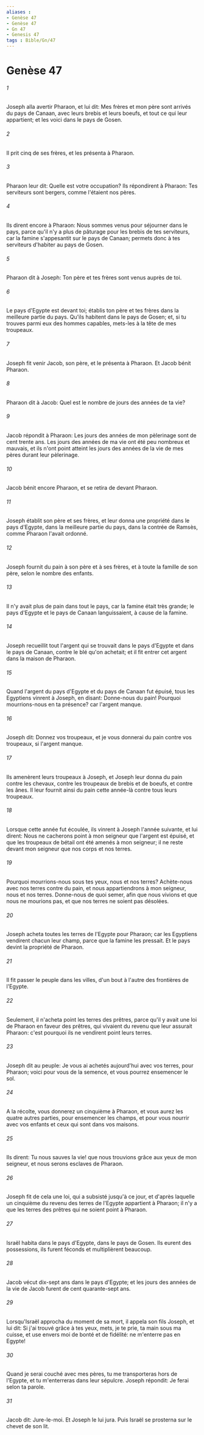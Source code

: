 ```yaml
---
aliases : 
- Genèse 47
- Genèse 47
- Gn 47
- Genesis 47
tags : Bible/Gn/47
---
```


# Genèse 47

###### 1
Joseph alla avertir Pharaon, et lui dit: Mes frères et mon père sont arrivés du pays de Canaan, avec leurs brebis et leurs boeufs, et tout ce qui leur appartient; et les voici dans le pays de Gosen.
###### 2
Il prit cinq de ses frères, et les présenta à Pharaon.
###### 3
Pharaon leur dit: Quelle est votre occupation? Ils répondirent à Pharaon: Tes serviteurs sont bergers, comme l'étaient nos pères.
###### 4
Ils dirent encore à Pharaon: Nous sommes venus pour séjourner dans le pays, parce qu'il n'y a plus de pâturage pour les brebis de tes serviteurs, car la famine s'appesantit sur le pays de Canaan; permets donc à tes serviteurs d'habiter au pays de Gosen.
###### 5
Pharaon dit à Joseph: Ton père et tes frères sont venus auprès de toi.
###### 6
Le pays d'Egypte est devant toi; établis ton père et tes frères dans la meilleure partie du pays. Qu'ils habitent dans le pays de Gosen; et, si tu trouves parmi eux des hommes capables, mets-les à la tête de mes troupeaux.
###### 7
Joseph fit venir Jacob, son père, et le présenta à Pharaon. Et Jacob bénit Pharaon.
###### 8
Pharaon dit à Jacob: Quel est le nombre de jours des années de ta vie?
###### 9
Jacob répondit à Pharaon: Les jours des années de mon pèlerinage sont de cent trente ans. Les jours des années de ma vie ont été peu nombreux et mauvais, et ils n'ont point atteint les jours des années de la vie de mes pères durant leur pèlerinage.
###### 10
Jacob bénit encore Pharaon, et se retira de devant Pharaon.
###### 11
Joseph établit son père et ses frères, et leur donna une propriété dans le pays d'Egypte, dans la meilleure partie du pays, dans la contrée de Ramsès, comme Pharaon l'avait ordonné.
###### 12
Joseph fournit du pain à son père et à ses frères, et à toute la famille de son père, selon le nombre des enfants.
###### 13
Il n'y avait plus de pain dans tout le pays, car la famine était très grande; le pays d'Egypte et le pays de Canaan languissaient, à cause de la famine.
###### 14
Joseph recueillit tout l'argent qui se trouvait dans le pays d'Egypte et dans le pays de Canaan, contre le blé qu'on achetait; et il fit entrer cet argent dans la maison de Pharaon.
###### 15
Quand l'argent du pays d'Egypte et du pays de Canaan fut épuisé, tous les Egyptiens vinrent à Joseph, en disant: Donne-nous du pain! Pourquoi mourrions-nous en ta présence? car l'argent manque.
###### 16
Joseph dit: Donnez vos troupeaux, et je vous donnerai du pain contre vos troupeaux, si l'argent manque.
###### 17
Ils amenèrent leurs troupeaux à Joseph, et Joseph leur donna du pain contre les chevaux, contre les troupeaux de brebis et de boeufs, et contre les ânes. Il leur fournit ainsi du pain cette année-là contre tous leurs troupeaux.
###### 18
Lorsque cette année fut écoulée, ils vinrent à Joseph l'année suivante, et lui dirent: Nous ne cacherons point à mon seigneur que l'argent est épuisé, et que les troupeaux de bétail ont été amenés à mon seigneur; il ne reste devant mon seigneur que nos corps et nos terres.
###### 19
Pourquoi mourrions-nous sous tes yeux, nous et nos terres? Achète-nous avec nos terres contre du pain, et nous appartiendrons à mon seigneur, nous et nos terres. Donne-nous de quoi semer, afin que nous vivions et que nous ne mourions pas, et que nos terres ne soient pas désolées.
###### 20
Joseph acheta toutes les terres de l'Egypte pour Pharaon; car les Egyptiens vendirent chacun leur champ, parce que la famine les pressait. Et le pays devint la propriété de Pharaon.
###### 21
Il fit passer le peuple dans les villes, d'un bout à l'autre des frontières de l'Egypte.
###### 22
Seulement, il n'acheta point les terres des prêtres, parce qu'il y avait une loi de Pharaon en faveur des prêtres, qui vivaient du revenu que leur assurait Pharaon: c'est pourquoi ils ne vendirent point leurs terres.
###### 23
Joseph dit au peuple: Je vous ai achetés aujourd'hui avec vos terres, pour Pharaon; voici pour vous de la semence, et vous pourrez ensemencer le sol.
###### 24
A la récolte, vous donnerez un cinquième à Pharaon, et vous aurez les quatre autres parties, pour ensemencer les champs, et pour vous nourrir avec vos enfants et ceux qui sont dans vos maisons.
###### 25
Ils dirent: Tu nous sauves la vie! que nous trouvions grâce aux yeux de mon seigneur, et nous serons esclaves de Pharaon.
###### 26
Joseph fit de cela une loi, qui a subsisté jusqu'à ce jour, et d'après laquelle un cinquième du revenu des terres de l'Egypte appartient à Pharaon; il n'y a que les terres des prêtres qui ne soient point à Pharaon.
###### 27
Israël habita dans le pays d'Egypte, dans le pays de Gosen. Ils eurent des possessions, ils furent féconds et multiplièrent beaucoup.
###### 28
Jacob vécut dix-sept ans dans le pays d'Egypte; et les jours des années de la vie de Jacob furent de cent quarante-sept ans.
###### 29
Lorsqu'Israël approcha du moment de sa mort, il appela son fils Joseph, et lui dit: Si j'ai trouvé grâce à tes yeux, mets, je te prie, ta main sous ma cuisse, et use envers moi de bonté et de fidélité: ne m'enterre pas en Egypte!
###### 30
Quand je serai couché avec mes pères, tu me transporteras hors de l'Egypte, et tu m'enterreras dans leur sépulcre. Joseph répondit: Je ferai selon ta parole.
###### 31
Jacob dit: Jure-le-moi. Et Joseph le lui jura. Puis Israël se prosterna sur le chevet de son lit.
